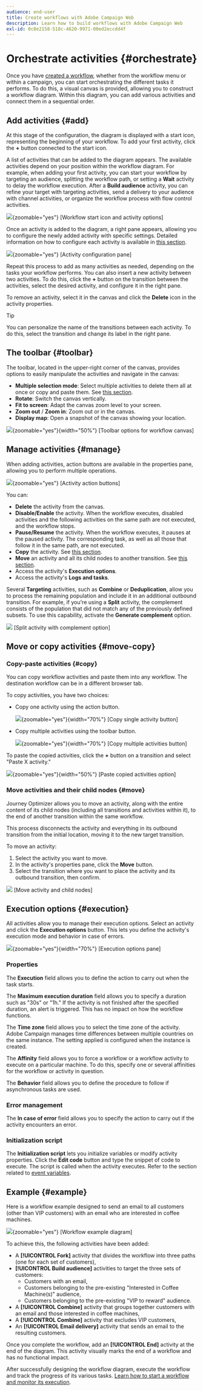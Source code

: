 ```yaml
---
audience: end-user
title: Create workflows with Adobe Campaign Web
description: Learn how to build workflows with Adobe Campaign Web
exl-id: 0c8e2158-518c-4620-9971-00ed2eccdd4f
---
```

# Orchestrate activities {#orchestrate}

Once you have [created a workflow](create-workflow.md), whether from the workflow menu or within a campaign, you can start orchestrating the different tasks it performs. To do this, a visual canvas is provided, allowing you to construct a workflow diagram. Within this diagram, you can add various activities and connect them in a sequential order.

## Add activities {#add}

At this stage of the configuration, the diagram is displayed with a start icon, representing the beginning of your workflow. To add your first activity, click the **+** button connected to the start icon.

A list of activities that can be added to the diagram appears. The available activities depend on your position within the workflow diagram. For example, when adding your first activity, you can start your workflow by targeting an audience, splitting the workflow path, or setting a **Wait** activity to delay the workflow execution. After a **Build audience** activity, you can refine your target with targeting activities, send a delivery to your audience with channel activities, or organize the workflow process with flow control activities.

![](assets/workflow-start.png){zoomable="yes"} [Workflow start icon and activity options]

Once an activity is added to the diagram, a right pane appears, allowing you to configure the newly added activity with specific settings. Detailed information on how to configure each activity is available in [this section](activities/about-activities.md).

![](assets/workflow-configure-activities.png){zoomable="yes"} [Activity configuration pane]

Repeat this process to add as many activities as needed, depending on the tasks your workflow performs. You can also insert a new activity between two activities. To do this, click the **+** button on the transition between the activities, select the desired activity, and configure it in the right pane.

To remove an activity, select it in the canvas and click the **Delete** icon in the activity properties.

>[!TIP]
>
>You can personalize the name of the transitions between each activity. To do this, select the transition and change its label in the right pane.

## The toolbar {#toolbar}

The toolbar, located in the upper-right corner of the canvas, provides options to easily manipulate the activities and navigate in the canvas:

* **Multiple selection mode**: Select multiple activities to delete them all at once or copy and paste them. See [this section](#copy).
* **Rotate**: Switch the canvas vertically.
* **Fit to screen**: Adapt the canvas zoom level to your screen.
* **Zoom out** / **Zoom in**: Zoom out or in the canvas.
* **Display map**: Open a snapshot of the canvas showing your location.

![](assets/workflow-toolbar.png){zoomable="yes"}{width="50%"} [Toolbar options for workflow canvas]

## Manage activities {#manage}

When adding activities, action buttons are available in the properties pane, allowing you to perform multiple operations.

![](assets/activity-action.png){zoomable="yes"} [Activity action buttons]

You can:

* **Delete** the activity from the canvas.
* **Disable/Enable** the activity. When the workflow executes, disabled activities and the following activities on the same path are not executed, and the workflow stops.
* **Pause/Resume** the activity. When the workflow executes, it pauses at the paused activity. The corresponding task, as well as all those that follow it in the same path, are not executed.
* **Copy** the activity. See [this section](#copy).
* **Move** an activity and all its child nodes to another transition. See [this section](#move).
* Access the activity's **Execution options**.
* Access the activity's **Logs and tasks**.

Several **Targeting** activities, such as **Combine** or **Deduplication**, allow you to process the remaining population and include it in an additional outbound transition. For example, if you're using a **Split** activity, the complement consists of the population that did not match any of the previously defined subsets. To use this capability, activate the **Generate complement** option.

![](assets/workflow-split-complement.png) [Split activity with complement option]

## Move or copy activities {#move-copy}

### Copy-paste activities {#copy}

You can copy workflow activities and paste them into any workflow. The destination workflow can be in a different browser tab.

To copy activities, you have two choices:

* Copy one activity using the action button.

    ![](assets/workflow-copy.png){zoomable="yes"}{width="70%"} [Copy single activity button]

* Copy multiple activities using the toolbar button.

    ![](assets/workflow-copy-2.png){zoomable="yes"}{width="70%"} [Copy multiple activities button]

To paste the copied activities, click the **+** button on a transition and select "Paste X activity."

![](assets/workflow-copy-3.png){zoomable="yes"}{width="50%"} [Paste copied activities option]

### Move activities and their child nodes {#move}

Journey Optimizer allows you to move an activity, along with the entire content of its child nodes (including all transitions and activities within it), to the end of another transition within the same workflow.

This process disconnects the activity and everything in its outbound transition from the initial location, moving it to the new target transition.

To move an activity:

1. Select the activity you want to move.
1. In the activity's properties pane, click the **Move** button.
1. Select the transition where you want to place the activity and its outbound transition, then confirm.

![](assets/activity-move.png) [Move activity and child nodes]

## Execution options {#execution}

All activities allow you to manage their execution options. Select an activity and click the **Execution options** button. This lets you define the activity's execution mode and behavior in case of errors.

![](assets/workflow-execution-options.png){zoomable="yes"}{width="70%"} [Execution options pane]

### Properties

The **Execution** field allows you to define the action to carry out when the task starts.

The **Maximum execution duration** field allows you to specify a duration such as "30s" or "1h." If the activity is not finished after the specified duration, an alert is triggered. This has no impact on how the workflow functions.

The **Time zone** field allows you to select the time zone of the activity. Adobe Campaign manages time differences between multiple countries on the same instance. The setting applied is configured when the instance is created.

The **Affinity** field allows you to force a workflow or a workflow activity to execute on a particular machine. To do this, specify one or several affinities for the workflow or activity in question.

The **Behavior** field allows you to define the procedure to follow if asynchronous tasks are used.

### Error management

The **In case of error** field allows you to specify the action to carry out if the activity encounters an error.

### Initialization script

The **Initialization script** lets you initialize variables or modify activity properties. Click the **Edit code** button and type the snippet of code to execute. The script is called when the activity executes. Refer to the section related to [event variables](../workflows/event-variables.md).

## Example {#example}

Here is a workflow example designed to send an email to all customers (other than VIP customers) with an email who are interested in coffee machines.

![](assets/workflow-example.png){zoomable="yes"} [Workflow example diagram]

To achieve this, the following activities have been added:

* A **[!UICONTROL Fork]** activity that divides the workflow into three paths (one for each set of customers),
* **[!UICONTROL Build audience]** activities to target the three sets of customers:
    * Customers with an email,
    * Customers belonging to the pre-existing "Interested in Coffee Machine(s)" audience,
    * Customers belonging to the pre-existing "VIP to reward" audience.
* A **[!UICONTROL Combine]** activity that groups together customers with an email and those interested in coffee machines,
* A **[!UICONTROL Combine]** activity that excludes VIP customers,
* An **[!UICONTROL Email delivery]** activity that sends an email to the resulting customers.

Once you complete the workflow, add an **[!UICONTROL End]** activity at the end of the diagram. This activity visually marks the end of a workflow and has no functional impact.

After successfully designing the workflow diagram, execute the workflow and track the progress of its various tasks. [Learn how to start a workflow and monitor its execution](start-monitor-workflows.md).